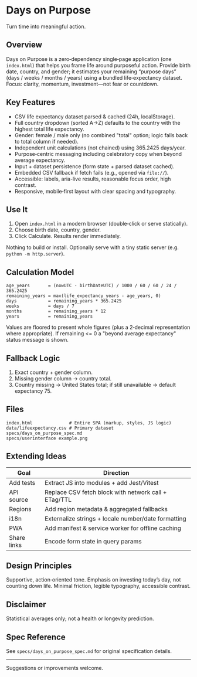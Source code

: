 # Days on Purpose

Turn time into meaningful action.

## Overview
Days on Purpose is a zero‑dependency single‑page application (one `index.html`) that helps you frame life around purposeful action. Provide birth date, country, and gender; it estimates your remaining “purpose days” (days / weeks / months / years) using a bundled life‑expectancy dataset. Focus: clarity, momentum, investment—not fear or countdown.

## Key Features
* CSV life expectancy dataset parsed & cached (24h, localStorage).
* Full country dropdown (sorted A→Z) defaults to the country with the highest total life expectancy.
* Gender: female / male only (no combined "total" option; logic falls back to total column if needed).
* Independent unit calculations (not chained) using 365.2425 days/year.
* Purpose‑centric messaging including celebratory copy when beyond average expectancy.
* Input + dataset persistence (form state + parsed dataset cached).
* Embedded CSV fallback if fetch fails (e.g., opened via `file://`).
* Accessible: labels, aria-live results, reasonable focus order, high contrast.
* Responsive, mobile‑first layout with clear spacing and typography.

## Use It
1. Open `index.html` in a modern browser (double‑click or serve statically).
2. Choose birth date, country, gender.
3. Click Calculate. Results render immediately.

Nothing to build or install. Optionally serve with a tiny static server (e.g. `python -m http.server`).

## Calculation Model
```
age_years       = (nowUTC - birthDateUTC) / 1000 / 60 / 60 / 24 / 365.2425
remaining_years = max(life_expectancy_years - age_years, 0)
days            = remaining_years * 365.2425
weeks           = days / 7
months          = remaining_years * 12
years           = remaining_years
```
Values are floored to present whole figures (plus a 2‑decimal representation where appropriate). If remaining <= 0 a "beyond average expectancy" status message is shown.

## Fallback Logic
1. Exact country + gender column.
2. Missing gender column → country total.
3. Country missing → United States total; if still unavailable → default expectancy 75.

## Files
```
index.html              # Entire SPA (markup, styles, JS logic)
data/lifeexpectancy.csv # Primary dataset
specs/days_on_purpose_spec.md
specs/userinterface example.png
```

## Extending Ideas
| Goal | Direction |
|------|-----------|
| Add tests | Extract JS into modules + add Jest/Vitest |
| API source | Replace CSV fetch block with network call + ETag/TTL |
| Regions | Add region metadata & aggregated fallbacks |
| i18n | Externalize strings + locale number/date formatting |
| PWA | Add manifest & service worker for offline caching |
| Share links | Encode form state in query params |

## Design Principles
Supportive, action‑oriented tone. Emphasis on investing today’s day, not counting down life. Minimal friction, legible typography, accessible contrast.

## Disclaimer
Statistical averages only; not a health or longevity prediction.

## Spec Reference
See `specs/days_on_purpose_spec.md` for original specification details.

---
Suggestions or improvements welcome.